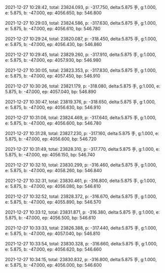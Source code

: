 2021-12-27 10:28:42, total: 23824.093, p: -317.750, delta:5.875 手, g:1.000, e: 5.875, b: -47.000, ep: 4056.650, bp: 546.800

2021-12-27 10:29:03, total: 23824.586, p: -317.630, delta:5.875 手, g:1.000, e: 5.875, b: -47.000, ep: 4056.610, bp: 546.780

2021-12-27 10:29:24, total: 23820.087, p: -318.450, delta:5.875 手, g:1.000, e: 5.875, b: -47.000, ep: 4056.430, bp: 546.860

2021-12-27 10:29:45, total: 23829.260, p: -317.910, delta:5.875 手, g:1.000, e: 5.875, b: -47.000, ep: 4057.930, bp: 546.980

2021-12-27 10:30:05, total: 23823.353, p: -317.830, delta:5.875 手, g:1.000, e: 5.875, b: -47.000, ep: 4057.450, bp: 546.910

2021-12-27 10:30:26, total: 23821.179, p: -318.080, delta:5.875 手, g:1.000, e: 5.875, b: -47.000, ep: 4057.040, bp: 546.890

2021-12-27 10:30:47, total: 23819.376, p: -318.650, delta:5.875 手, g:1.000, e: 5.875, b: -47.000, ep: 4056.630, bp: 546.910

2021-12-27 10:31:08, total: 23824.469, p: -317.640, delta:5.875 手, g:1.000, e: 5.875, b: -47.000, ep: 4056.600, bp: 546.780

2021-12-27 10:31:28, total: 23827.230, p: -317.160, delta:5.875 手, g:1.000, e: 5.875, b: -47.000, ep: 4056.600, bp: 546.720

2021-12-27 10:31:49, total: 23828.310, p: -317.770, delta:5.875 手, g:1.000, e: 5.875, b: -47.000, ep: 4056.150, bp: 546.740

2021-12-27 10:32:10, total: 23830.299, p: -316.460, delta:5.875 手, g:1.000, e: 5.875, b: -47.000, ep: 4058.260, bp: 546.840

2021-12-27 10:32:31, total: 23830.461, p: -316.800, delta:5.875 手, g:1.000, e: 5.875, b: -47.000, ep: 4056.080, bp: 546.610

2021-12-27 10:32:52, total: 23828.372, p: -316.670, delta:5.875 手, g:1.000, e: 5.875, b: -47.000, ep: 4055.890, bp: 546.570

2021-12-27 10:33:12, total: 23831.871, p: -316.380, delta:5.875 手, g:1.000, e: 5.875, b: -47.000, ep: 4056.500, bp: 546.610

2021-12-27 10:33:33, total: 23826.388, p: -317.440, delta:5.875 手, g:1.000, e: 5.875, b: -47.000, ep: 4057.040, bp: 546.810

2021-12-27 10:33:54, total: 23830.328, p: -316.660, delta:5.875 手, g:1.000, e: 5.875, b: -47.000, ep: 4056.620, bp: 546.660

2021-12-27 10:34:15, total: 23830.832, p: -316.800, delta:5.875 手, g:1.000, e: 5.875, b: -47.000, ep: 4056.000, bp: 546.600